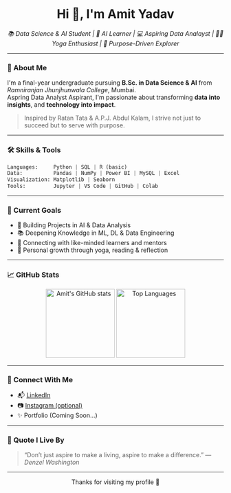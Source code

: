 
<h1 align="center">Hi 👋, I'm Amit Yadav</h1>

<p align="center">
  <em>📚 Data Science & AI Student | 🧠 AI Learner | 💻 Aspiring Data Analayst | 🧘‍♂️ Yoga Enthusiast | 🌟 Purpose-Driven Explorer</em>
</p>

---

### 🚀 About Me
I'm a final-year undergraduate pursuing **B.Sc. in Data Science & AI** from *Ramniranjan Jhunjhunwala College*, Mumbai.  
Aspring Data Analyst Aspirant, I'm passionate about transforming **data into insights**, and **technology into impact**.

> Inspired by Ratan Tata & A.P.J. Abdul Kalam, I strive not just to succeed but to serve with purpose.

---

### 🛠️ Skills & Tools
```python
Languages:     Python | SQL | R (basic)
Data:          Pandas | NumPy | Power BI | MySQL | Excel
Visualization: Matplotlib | Seaborn
Tools:         Jupyter | VS Code | GitHub | Colab
```

---

### 📌 Current Goals
- 🚧 Building Projects in AI & Data Analysis
- 📚 Deepening Knowledge in ML, DL & Data Engineering
- 🤝 Connecting with like-minded learners and mentors
- 🌿 Personal growth through yoga, reading & reflection

---

### 📈 GitHub Stats

<p align="center">
  <img src="https://github-readme-stats.vercel.app/api?username=amitvibe&show_icons=true&theme=radical" alt="Amit's GitHub stats" height="160" />
  <img src="https://github-readme-stats.vercel.app/api/top-langs/?username=amitvibe&layout=compact&theme=radical" alt="Top Languages" height="160"/>
</p>

---

### 🔗 Connect With Me
- 📬 [LinkedIn](https://www.linkedin.com/feed/?trk=guest_homepage-basic_google-one-tap-submit)
- 📷 [Instagram (optional)](https://www.instagram.com/amitvibe)
- ✨ Portfolio (Coming Soon...)

---

### 💬 Quote I Live By
> “Don’t just aspire to make a living, aspire to make a difference.” — *Denzel Washington*

---

<p align="center">Thanks for visiting my profile 🙏</p>
